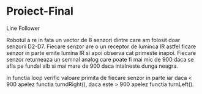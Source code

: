 # Proiect-Final
Line Follower

Robotul a re in fata un vector de 8 senzori dintre care am folosit doar senzorii D2-D7. Fiecare senzor are o un receptor de luminca IR astfel ficare senzor in parte emite lumina IR si apoi observa cat primeste inapoi. Fiecare senzor returneaza un semnal analog care poate fi mai mic de 900 daca se afla pe fundal alb si mai mare de 900 daca intalneste dunga neagra.

In functia loop verific valoare primita de fiecare senzor in parte iar daca < 900 apelez functia turndRight(), daca este > 900 apelez functia turnLeft().
